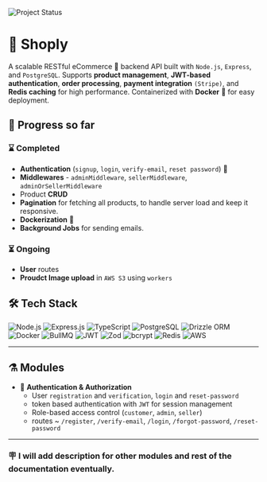 ![Project Status](https://img.shields.io/badge/status-WIP-orange?style=for-the-badge)

# 🏪 Shoply

A scalable RESTful eCommerce 🛒 backend API built with `Node.js`, `Express`, and `PostgreSQL`. Supports **product management**, **JWT-based authentication**, **order processing**, **payment integration** `(Stripe)`, and **Redis caching** for high performance. Containerized with **Docker** 🚢 for easy deployment.



## 🚀 Progress so far

### ⌛ Completed
- **Authentication** (`signup`, `login`, `verify-email`, `reset password`) 🔐   
- **Middlewares** - `adminMiddleware`, `sellerMiddleware`, `adminOrSellerMiddleware`
- Product **CRUD**
- **Pagination** for fetching all products, to handle server load and keep it responsive.
- **Dockerization** 🚢 
- **Background Jobs** for sending emails.

### ⏳ Ongoing
- **User** routes
- **Proudct Image upload** in `AWS S3` using `workers`

## 🛠️ Tech Stack

![Node.js](https://img.shields.io/badge/Node.js-339933?logo=node.js&logoColor=white) 
![Express.js](https://img.shields.io/badge/Express.js-000000?logo=express&logoColor=white) 
![TypeScript](https://img.shields.io/badge/TypeScript-3178C6?logo=typescript&logoColor=white) 
![PostgreSQL](https://img.shields.io/badge/PostgreSQL-316192?logo=postgresql&logoColor=white) 
![Drizzle ORM](https://img.shields.io/badge/Drizzle-3D6DB0?logo=drizzle&logoColor=white) 
![Docker](https://img.shields.io/badge/Docker-2496ED?logo=docker&logoColor=white) 
![BullMQ](https://img.shields.io/badge/BullMQ-FF0000?logo=redis&logoColor=white) 
![JWT](https://img.shields.io/badge/JWT-black?logo=jsonwebtokens&logoColor=white) 
![Zod](https://img.shields.io/badge/Zod-2D3748?logo=typescript&logoColor=white) 
![bcrypt](https://img.shields.io/badge/bcrypt-008080?logo=security&logoColor=white) 
![Redis](https://img.shields.io/badge/Redis-DC382D?logo=redis&logoColor=white)
![AWS](https://img.shields.io/badge/AWS-232F3E?logo=amazonaws&logoColor=white)

---

## ⚗️ Modules

- 🔑 **Authentication & Authorization**  
  - User `registration` and `verification`, `login` and `reset-password`   
  - token based authentication with `JWT` for session management
  - Role-based access control (`customer`, `admin`, `seller`)  
  - routes ~ `/register`, `/verify-email`, `/login`, `/forgot-password`, `/reset-password`

---

### 🪧 I will add description for other modules and rest of the documentation eventually.
